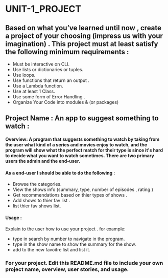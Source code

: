 # UNIT-1_PROJECT

## Based on what you’ve learned until now , create a project of your choosing (impress us with your imagination) . This project must at least satisfy the following minimum requirements :

- Must be interactive on CLI.
- Use lists or dictionaries or tuples. 
- Use loops.
- Use functions that return an output . 
- Use a Lambda function.
- Use at least 1 Class.
- Use some form of Error Handling .
- Organize Your Code into modules & (or packages)

## Project Name :  An app to suggest something to watch :

#### Overview: A program that suggests something to watch by taking from the user what kind of a series and movies enjoy to watch, and the program will show what the perfect match for their type is since it's hard to decide what you want to watch sometimes. There are two primary users the admin and the end-user. 

#### As a end-user I should be able to do the following :
- Browse the categories. 
- View the shows info (summary, type, number of episodes , rating.)
- Get recommendations based on thier types of shows .
- Add shows to thier fav list .
- list thier fav shows list. 
  



#### Usage :
 Explain to the user how to use your project . 
 for example:
 - type in search by number to navigate in the program.
 - type in the show name to show the summary for the show.
 - add to the new favoitre list and list it.



### For your project. Edit this README.md file to include your own project name,  overview, user stories, and usage. 
